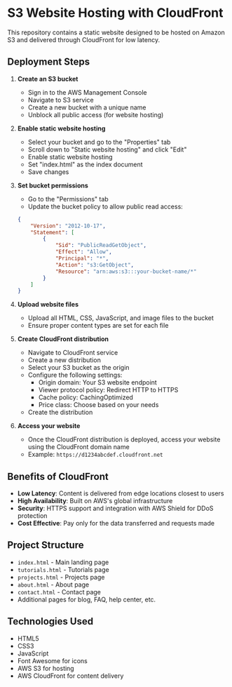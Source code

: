 # S3 Website Hosting with CloudFront

This repository contains a static website designed to be hosted on Amazon S3 and delivered through CloudFront for low latency.

## Deployment Steps

1. **Create an S3 bucket**
   - Sign in to the AWS Management Console
   - Navigate to S3 service
   - Create a new bucket with a unique name
   - Unblock all public access (for website hosting)

2. **Enable static website hosting**
   - Select your bucket and go to the "Properties" tab
   - Scroll down to "Static website hosting" and click "Edit"
   - Enable static website hosting
   - Set "index.html" as the index document
   - Save changes

3. **Set bucket permissions**
   - Go to the "Permissions" tab
   - Update the bucket policy to allow public read access:
   ```json
   {
       "Version": "2012-10-17",
       "Statement": [
           {
               "Sid": "PublicReadGetObject",
               "Effect": "Allow",
               "Principal": "*",
               "Action": "s3:GetObject",
               "Resource": "arn:aws:s3:::your-bucket-name/*"
           }
       ]
   }
   ```

4. **Upload website files**
   - Upload all HTML, CSS, JavaScript, and image files to the bucket
   - Ensure proper content types are set for each file

5. **Create CloudFront distribution**
   - Navigate to CloudFront service
   - Create a new distribution
   - Select your S3 bucket as the origin
   - Configure the following settings:
     - Origin domain: Your S3 website endpoint
     - Viewer protocol policy: Redirect HTTP to HTTPS
     - Cache policy: CachingOptimized
     - Price class: Choose based on your needs
   - Create the distribution

6. **Access your website**
   - Once the CloudFront distribution is deployed, access your website using the CloudFront domain name
   - Example: `https://d1234abcdef.cloudfront.net`

## Benefits of CloudFront

- **Low Latency**: Content is delivered from edge locations closest to users
- **High Availability**: Built on AWS's global infrastructure
- **Security**: HTTPS support and integration with AWS Shield for DDoS protection
- **Cost Effective**: Pay only for the data transferred and requests made

## Project Structure

- `index.html` - Main landing page
- `tutorials.html` - Tutorials page
- `projects.html` - Projects page
- `about.html` - About page
- `contact.html` - Contact page
- Additional pages for blog, FAQ, help center, etc.

## Technologies Used

- HTML5
- CSS3
- JavaScript
- Font Awesome for icons
- AWS S3 for hosting
- AWS CloudFront for content delivery